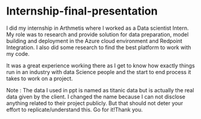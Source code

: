 # Internship-final-presentation
I did my internship in Arthmetis where I worked as a Data scientist Intern. My role was to research and provide solution for data preparation, model building and deployment in the Azure cloud environment and Redpoint Integration. I also did some research to find the best platform to work with my code. 

It was a great experience working there as I get to know how exactly things run in an industry with data Science people and the start to end process it takes to work on a project.

Note : The data I used in ppt is named as titanic data but is actually the real data given by the client. I changed the name because I can not disclose anything related to their project publicly. But that should not deter your effort to replicate/understand this. Go for it!Thank you.
